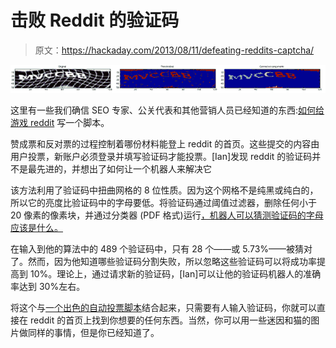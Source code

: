 # 击败 Reddit 的验证码

> 原文：<https://hackaday.com/2013/08/11/defeating-reddits-captcha/>

![cap](img/2ae92ff86a672aa3614356cbb53ff02f.png)

这里有一些我们确信 SEO 专家、公关代表和其他营销人员已经知道的东西:[如何给游戏 reddit](http://iank.org/rmbc.html) 写一个脚本。

赞成票和反对票的过程控制着哪份材料能登上 reddit 的首页。这些提交的内容由用户投票，新账户必须登录并填写验证码才能投票。[Ian]发现 reddit 的验证码并不是最先进的，并想出了如何让一个机器人来解决它

该方法利用了验证码中扭曲网格的 8 位性质。因为这个网格不是纯黑或纯白的，所以它的亮度比验证码中的字母要低。将验证码通过阈值过滤器，删除任何小于 20 像素的像素块，并通过分类器 (PDF 格式)运行[，机器人可以猜测验证码的字母应该是什么。](http://sugiyama-www.cs.titech.ac.jp/~sugi/2010/LSPC.pdf)

在输入到他的算法中的 489 个验证码中，只有 28 个——或 5.73%——被猜对了。然而，因为他知道哪些验证码分割失败，所以忽略这些验证码可以将成功率提高到 10%。理论上，通过请求新的验证码，[Ian]可以让他的验证码机器人的准确率达到 30%左右。

将这个与[一个出色的自动投票脚本](http://hackaday.com/2010/10/08/reddit-hacking-for-votes-and-profit/)结合起来，只需要有人输入验证码，你就可以直接在 reddit 的首页上找到你想要的任何东西。当然，你可以用一些迷因和猫的图片做同样的事情，但是你已经知道了。